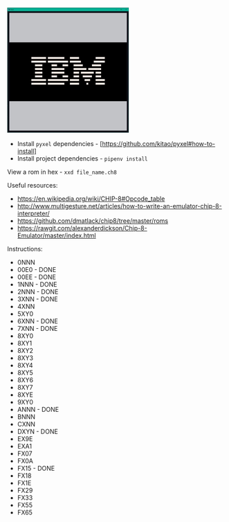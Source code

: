 ![Logo Drawing](images/ibm-logo.jpg?raw=true "IBM Logo")


* Install `pyxel` dependencies - [https://github.com/kitao/pyxel#how-to-install]
* Install project dependencies - `pipenv install`

View a rom in hex - `xxd file_name.ch8`


Useful resources:
* https://en.wikipedia.org/wiki/CHIP-8#Opcode_table
* http://www.multigesture.net/articles/how-to-write-an-emulator-chip-8-interpreter/
* https://github.com/dmatlack/chip8/tree/master/roms
* https://rawgit.com/alexanderdickson/Chip-8-Emulator/master/index.html

Instructions:
* 0NNN
* 00E0 - DONE
* 00EE - DONE
* 1NNN - DONE
* 2NNN - DONE
* 3XNN - DONE
* 4XNN
* 5XY0
* 6XNN - DONE
* 7XNN - DONE
* 8XY0
* 8XY1
* 8XY2
* 8XY3
* 8XY4
* 8XY5
* 8XY6
* 8XY7
* 8XYE
* 9XY0
* ANNN - DONE
* BNNN
* CXNN
* DXYN - DONE
* EX9E
* EXA1
* FX07
* FX0A
* FX15 - DONE
* FX18
* FX1E
* FX29
* FX33
* FX55
* FX65
